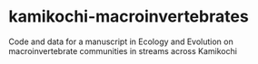 # kamikochi-macroinvertebrates
Code and data for a manuscript in Ecology and Evolution on macroinvertebrate communities in streams across Kamikochi
